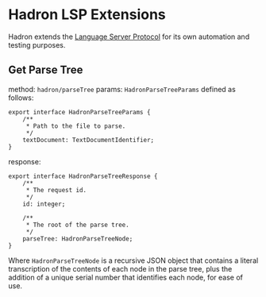 # Hadron LSP Extensions

Hadron extends the [Language Server Protocol](https://microsoft.github.io/language-server-protocol) for its own
automation and testing purposes.

## Get Parse Tree

method: `hadron/parseTree`
params: `HadronParseTreeParams` defined as follows:

```
export interface HadronParseTreeParams {
	/**
	 * Path to the file to parse.
	 */
	textDocument: TextDocumentIdentifier;
}
```

response:

```
export interface HadronParseTreeResponse {
	/**
	 * The request id.
	 */
	id: integer;

	/**
	 * The root of the parse tree.
	 */
	parseTree: HadronParseTreeNode;
}
```

Where `HadronParseTreeNode` is a recursive JSON object that contains a literal transcription of the contents of each
node in the parse tree, plus the addition of a unique serial number that identifies each node, for ease of use.
